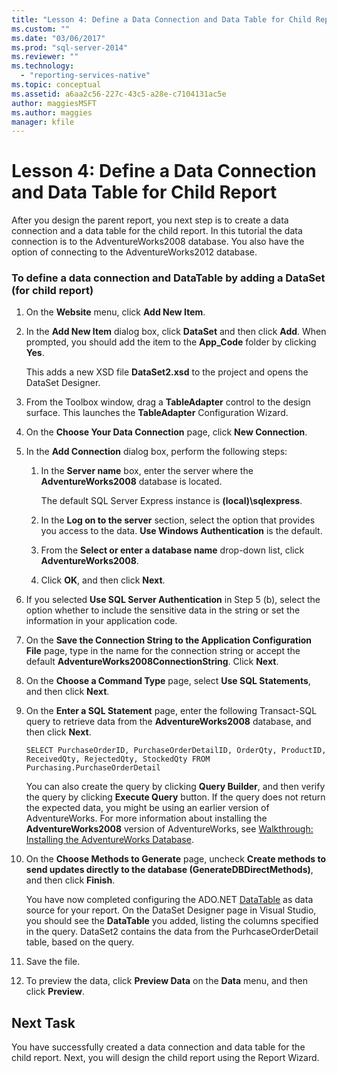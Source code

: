 ```yaml
---
title: "Lesson 4: Define a Data Connection and Data Table for Child Report | Microsoft Docs"
ms.custom: ""
ms.date: "03/06/2017"
ms.prod: "sql-server-2014"
ms.reviewer: ""
ms.technology: 
  - "reporting-services-native"
ms.topic: conceptual
ms.assetid: a6aa2c56-227c-43c5-a28e-c7104131ac5e
author: maggiesMSFT
ms.author: maggies
manager: kfile
---
```

# Lesson 4: Define a Data Connection and Data Table for Child Report
  After you design the parent report, you next step is to create a data connection and a data table for the child report. In this tutorial the data connection is to the AdventureWorks2008 database. You also have the option of connecting to the AdventureWorks2012 database.  
  
### To define a data connection and DataTable by adding a DataSet (for child report)  
  
1.  On the **Website** menu, click **Add New Item**.  
  
2.  In the **Add New Item** dialog box, click **DataSet** and then click **Add**. When prompted, you should add the item to the **App_Code** folder by clicking **Yes**.  
  
     This adds a new XSD file **DataSet2.xsd** to the project and opens the DataSet Designer.  
  
3.  From the Toolbox window, drag a **TableAdapter** control to the design surface. This launches the **TableAdapter** Configuration Wizard.  
  
4.  On the **Choose Your Data Connection** page, click **New Connection**.  
  
5.  In the **Add Connection** dialog box, perform the following steps:  
  
    1.  In the **Server name** box, enter the server where the **AdventureWorks2008** database is located.  
  
         The default SQL Server Express instance is **(local)\sqlexpress**.  
  
    2.  In the **Log on to the server** section, select the option that provides you access to the data. **Use Windows Authentication** is the default.  
  
    3.  From the **Select or enter a database name** drop-down list, click **AdventureWorks2008**.  
  
    4.  Click **OK**, and then click **Next**.  
  
6.  If you selected **Use SQL Server Authentication** in Step 5 (b), select the option whether to include the sensitive data in the string or set the information in your application code.  
  
7.  On the **Save the Connection String to the Application Configuration File** page, type in the name for the connection string or accept the default **AdventureWorks2008ConnectionString**. Click **Next**.  
  
8.  On the **Choose a Command Type** page, select **Use SQL Statements**, and then click **Next**.  
  
9. On the **Enter a SQL Statement** page, enter the following Transact-SQL query to retrieve data from the **AdventureWorks2008** database, and then click **Next**.  
  
    ```  
    SELECT PurchaseOrderID, PurchaseOrderDetailID, OrderQty, ProductID, ReceivedQty, RejectedQty, StockedQty FROM Purchasing.PurchaseOrderDetail  
    ```  
  
     You can also create the query by clicking **Query Builder**, and then verify the query by clicking **Execute Query** button. If the query does not return the expected data, you might be using an earlier version of AdventureWorks. For more information about installing the **AdventureWorks2008** version of AdventureWorks, see [Walkthrough: Installing the AdventureWorks Database](https://msdn.microsoft.com/library/aa992075\(v=vs.100\).aspx).  
  
10. On the **Choose Methods to Generate** page, uncheck **Create methods to send updates directly to the database (GenerateDBDirectMethods)**, and then click **Finish**.  
  
     You have now completed configuring the ADO.NET [DataTable](https://msdn.microsoft.com/library/system.data.datatable\(v=vs.100\).aspx) as data source for your report. On the DataSet Designer page in Visual Studio, you should see the **DataTable** you added, listing the columns specified in the query. DataSet2 contains the data from the PurhcaseOrderDetail table, based on the query.  
  
11. Save the file.  
  
12. To preview the data, click **Preview Data** on the **Data** menu, and then click **Preview**.  
  
## Next Task  
 You have successfully created a data connection and data table for the child report. Next, you will design the child report using the Report Wizard.  
  
  
